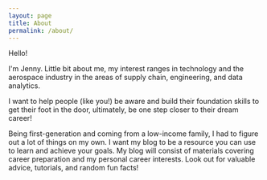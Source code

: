 ```yaml
---
layout: page
title: About
permalink: /about/
---
```

Hello!

I'm Jenny. Little bit about me, my interest ranges in technology and the aerospace industry in the areas of supply chain, engineering, and data analytics.

I want to help people (like you!) be aware and build their foundation skills to get their foot in the door, ultimately, be one step closer to their dream career!

Being first-generation and coming from a low-income family, I had to figure out a lot of things on my own. I want my blog to be a resource you can use to learn and achieve your goals. My blog will consist of materials covering career preparation and my personal career interests. Look out for valuable advice, tutorials, and random fun facts!

